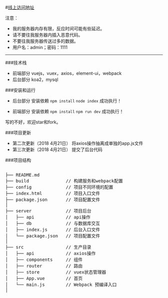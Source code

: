 #[线上访问地址](http://www.xuguobin.club/projects/elm/index.html)

注意：

 * 我的服务器内存有限，反应时间可能有些延迟。
 * 请不要往我服务器内插入恶意代码。
 * 不要往我服务器传送过多的数据。
 * 用户名：admin；密码：1111

-------

###技术栈

 * 前端部分
	vuejs，vuex，axios，element-ui，webpack
 * 后台部分
	koa2，mysql

###安装和运行

 * 后台部分
	安装依赖
	```npm install``` 
	```node index``` 
	成功执行！

 * 前端部分
	安装依赖
	```npm install``` 
	```npm run dev``` 
	成功执行！

写的不好，欢迎star和fork。

###项目更新

 * 第二次更新（2018 4月21日）
		将axios操作抽离成单独的app.js文件
 * 第三次更新（2018 4月21日）
 		提交了后台代码

###项目结构

<pre>

├── README.md           
├── build              // 构建服务和webpack配置
├── config             // 项目不同环境的配置
├── index.html         // 项目入口文件
├── package.json       // 项目配置文件
│
├── server             // 项目后台
│   ├── api            // api操作
│   ├── db             // 与数据库交互
│   ├── index.js       // 后台入口文件
│   └── package.json   // 项目配置文件
│
├── src                // 生产目录
│   ├── api            // axios操作
│   ├── components     // 组件
│   ├── router         // 路由
│   ├── store          // vuex状态管理器
│	├── App.vue        // 首页
│   └── main.js        // Webpack 预编译入口
│     

</pre>
